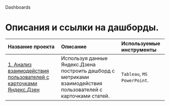 Dashboards
# Описания и ссылки на дашборды. 

| Название проекта | Описание | Используемые инструменты | 
| :---------------------- | :---------------------- | :---------------------- |
| [1. Анализ взаимодействия пользователей с карточками Яндекс.Дзен](https://github.com/usr036943/Dashboards/tree/main/Анализ%20взаимодействия%20пользователей%20%20с%20карточками%20Яндекс.Дзен) | Используя данные Яндекс.Дзена построить дашборд с метриками взаимодействия пользователей с карточками статей.| `Tableau`, `MS PowerPoint`. |
